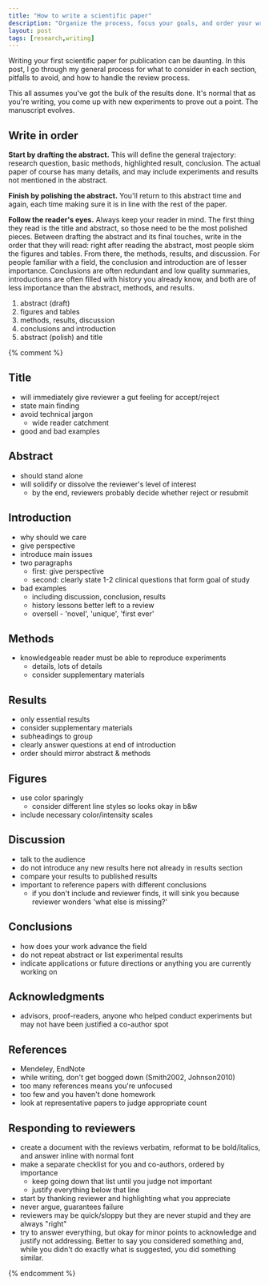 ```yaml
---
title: "How to write a scientific paper"
description: "Organize the process, focus your goals, and order your writing"
layout: post
tags: [research,writing]
---
```


Writing your first scientific paper for publication can be daunting.  In this
post, I go through my general process for what to consider in each section,
pitfalls to avoid, and how to handle the review process.

This all assumes you've got the bulk of the results done.  It's normal that as
you're writing, you come up with new experiments to prove out a point.  The
manuscript evolves.


## Write in order

**Start by drafting the abstract.** This will define the general trajectory:
research question, basic methods, highlighted result, conclusion.  The actual
paper of course has many details, and may include experiments and results not
mentioned in the abstract.

**Finish by polishing the abstract.** You'll return to this abstract time and
again, each time making sure it is in line with the rest of the paper.

**Follow the reader's eyes.** Always keep your reader in mind.  The first
thing they read is the title and abstract, so those need to be the most
polished pieces.  Between drafting the abstract and its final touches, write
in the order that they will read: right after reading the abstract, most
people skim the figures and tables.  From there, the methods, results, and
discussion.  For people familiar with a field, the conclusion and introduction
are of lesser importance.  Conclusions are often redundant and low quality
summaries, introductions are often filled with history you already know, and
both are of less importance than the abstract, methods, and results.

1. abstract (draft)
1. figures and tables
1. methods, results, discussion
1. conclusions and introduction
1. abstract (polish) and title

{% comment %}

## Title

- will immediately give reviewer a gut feeling for accept/reject
- state main finding
- avoid technical jargon
  - wide reader catchment
- good and bad examples


## Abstract

- should stand alone
- will solidify or dissolve the reviewer's level of interest
  - by the end, reviewers probably decide whether reject or resubmit


## Introduction

- why should we care
- give perspective
- introduce main issues
- two paragraphs
  - first: give perspective
  - second: clearly state 1-2 clinical questions that form goal of study
- bad examples
  - including discussion, conclusion, results
  - history lessons better left to a review
  - oversell - 'novel', 'unique', 'first ever'


## Methods

- knowledgeable reader must be able to reproduce experiments
  - details, lots of details
  - consider supplementary materials


## Results

- only essential results
- consider supplementary materials
- subheadings to group
- clearly answer questions at end of introduction
- order should mirror abstract & methods


## Figures

- use color sparingly
  - consider different line styles so looks okay in b&w
- include necessary color/intensity scales


## Discussion

- talk to the audience
- do not introduce any new results here not already in results section
- compare your results to published results
- important to reference papers with different conclusions
  - if you don't include and reviewer finds, it will sink you because reviewer
    wonders 'what else is missing?'


## Conclusions

- how does your work advance the field
- do not repeat abstract or list experimental results
- indicate applications or future directions or anything you are currently
  working on


## Acknowledgments

- advisors, proof-readers, anyone who helped conduct experiments but may not
  have been justified a co-author spot


## References

- Mendeley, EndNote
- while writing, don't get bogged down (Smith2002, Johnson2010)
- too many references means you're unfocused
- too few and you haven't done homework
- look at representative papers to judge appropriate count



## Responding to reviewers

- create a document with the reviews verbatim, reformat to be bold/italics,
  and answer inline with normal font
- make a separate checklist for you and co-authors, ordered by importance
  - keep going down that list until you judge not important
  - justify everything below that line
- start by thanking reviewer and highlighting what you appreciate
- never argue, guarantees failure
- reviewers may be quick/sloppy but they are never stupid and they are always
  "right"
- try to answer everything, but okay for minor points to acknowledge and
  justify not addressing.  Better to say you considered something and, while
  you didn't do exactly what is suggested, you did something similar.

{% endcomment %}

[nature]: http://blogs.nature.com/naturejobs/2014/11/03/how-to-get-published-in-high-impact-journals-big-research-and-better-writing/
